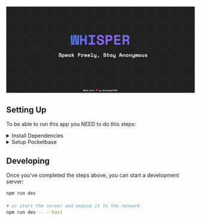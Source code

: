 ![banner](banner.jpg)

## Setting Up

To be able to run this app you NEED to do this steps:

<details><summary>Install Dependencies</summary>
<p>
Run the following console command in the root directory:

  ```bash
npm install
```

</p>
</details>

<details><summary>Setup Pocketbase</summary>
<p>
	
  > Download your prefered binary from the [Pocketbase Documentation](https://pocketbase.io/docs/)
  > 
  Once you've downloaded and extracted the archive, you could start the application by running the following console command in the extracted directory:
  ```bash
  ./pocketbase serve
  ```
> Pocketbase will give you an link like this `http://127.0.0.1:8090`
> 

<br/>

Create a `.env` file in with root directory with this inside:
```bash
POCKETBASE_URL = <your-url>
```
> Replace `<your-url>` with the Pocketbase given url.
<br/>


Download this file [pb_schema.json](pb_schema.json).

Import the downloaded file in pocketbase on `Settings -> Import collections` and `Load from JSON file`.
</p>
</details>


## Developing

Once you've completed the steps above, you can start a development server:

```bash
npm run dev

# or start the server and expose it to the network
npm run dev -- --host
```

